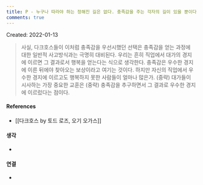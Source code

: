 ```yaml
---
title: P - 누구나 따라야 하는 정해진 길은 없다. 충족감을 주는 각자의 길이 있을 뿐이다.
comments: true
---
```


Created: 2022-01-13

>사실, 다크호스들이 이처럼 충족감을 우선시했던 선택은 충족감을 얻는 과정에 대한 일반적 사고방식과는 극명히 대비된다. 우리는 흔히 직업에서 대가의 경지에 이르면 그 결과로서 행복을 얻는다는 식으로 생각한다. 충족감은 우수한 경지에 이른 뒤에야 찾아오는 보상이라고 여기는 것이다. 하지만 자신의 직업에서 우수한 경지에 이르고도 행복하지 못한 사람들이 얼마나 많은가. (중략) 대가들이 시사하는 가장 중요한 교훈은 (중략) 충족감을 추구하면서 그 결과로 우수한 경지에 이르렀다는 점이다.

#### References
- [[다크호스 by 토드 로즈, 오기 오가스]]

#### 생각
- 

#### 연결
- 